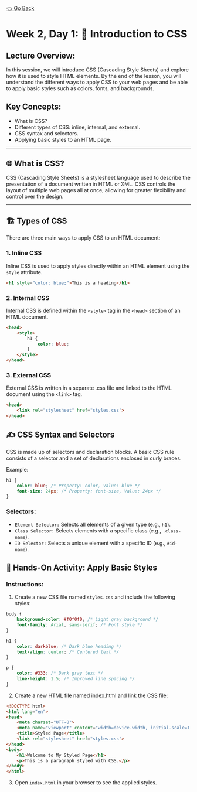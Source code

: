 [👈 Go Back](../lvl1.md)

# Week 2, Day 1: 🎨 Introduction to CSS

## Lecture Overview:
In this session, we will introduce CSS (Cascading Style Sheets) and explore how it is used to style HTML elements. By the end of the lesson, you will understand the different ways to apply CSS to your web pages and be able to apply basic styles such as colors, fonts, and backgrounds.

## Key Concepts:
- What is CSS?
- Different types of CSS: inline, internal, and external.
- CSS syntax and selectors.
- Applying basic styles to an HTML page.

---

## 🌐 What is CSS?

CSS (Cascading Style Sheets) is a stylesheet language used to describe the presentation of a document written in HTML or XML. CSS controls the layout of multiple web pages all at once, allowing for greater flexibility and control over the design.

---

## 🏗️ Types of CSS

There are three main ways to apply CSS to an HTML document:

### 1. **Inline CSS**
Inline CSS is used to apply styles directly within an HTML element using the `style` attribute. 

```html
<h1 style="color: blue;">This is a heading</h1>
```

### 2. Internal CSS
Internal CSS is defined within the `<style>` tag in the `<head>` section of an HTML document.

```html
<head>
    <style>
        h1 {
            color: blue;
        }
    </style>
</head>
```

### 3. External CSS
External CSS is written in a separate .css file and linked to the HTML document using the `<link>` tag.

```html
<head>
    <link rel="stylesheet" href="styles.css">
</head>
```


## ✍️ CSS Syntax and Selectors

CSS is made up of selectors and declaration blocks. A basic CSS rule consists of a selector and a set of declarations enclosed in curly braces.

Example:
```css
h1 {
    color: blue; /* Property: color, Value: blue */
    font-size: 24px; /* Property: font-size, Value: 24px */
}
```

### Selectors:
- `Element Selector:` Selects all elements of a given type (e.g., `h1`).
- `Class Selector:` Selects elements with a specific class (e.g., `.class-name`).
- `ID Selector:` Selects a unique element with a specific ID (e.g., `#id-name`).


## 🎯 Hands-On Activity: Apply Basic Styles

### Instructions:
1. Create a new CSS file named `styles.css` and include the following styles:
```css
body {
    background-color: #f0f0f0; /* Light gray background */
    font-family: Arial, sans-serif; /* Font style */
}

h1 {
    color: darkblue; /* Dark blue heading */
    text-align: center; /* Centered text */
}

p {
    color: #333; /* Dark gray text */
    line-height: 1.5; /* Improved line spacing */
}
```

2. Create a new HTML file named index.html and link the CSS file:
```html
<!DOCTYPE html>
<html lang="en">
<head>
    <meta charset="UTF-8">
    <meta name="viewport" content="width=device-width, initial-scale=1.0">
    <title>Styled Page</title>
    <link rel="stylesheet" href="styles.css">
</head>
<body>
    <h1>Welcome to My Styled Page</h1>
    <p>This is a paragraph styled with CSS.</p>
</body>
</html>
```

3. Open `index.html` in your browser to see the applied styles.
